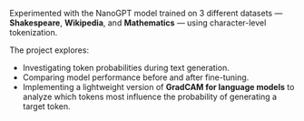 
Experimented with the NanoGPT model trained on 3 different datasets — **Shakespeare**, **Wikipedia**, and **Mathematics** — using character-level tokenization.  

The project explores:  
- Investigating token probabilities during text generation.  
- Comparing model performance before and after fine-tuning.  
- Implementing a lightweight version of **GradCAM for language models** to analyze which tokens most influence the probability of generating a target token.  
